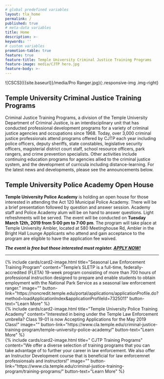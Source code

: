 ```yaml
---
# global predefined variables
layout: tla_home
permalink: /
published: true
# meta-data variables
title: Home
description: >-
keywords: ''
# custom variables
promotion-table: true
feature: true
feature-title: Temple University Criminal Justice Training Programs
feature-image: media/CJTP hero.jpg  
feature-body: >-
---
```

![CSCS]({{site.baseurl}}/media/Pro Ranger.jpg){:.responsive-img .img-right}
## Temple University Criminal Justice Training Programs
Criminal Justice Training Programs, a division of the Temple University Department of Criminal Justice, is an interdisciplinary unit that has conducted professional development programs for a variety of criminal justice agencies and occupations since 1968. Today, over 3,000 criminal justice professionals attend programs offered by CJTP each year including police officers, deputy sheriffs, state constables, legislative security officers, magisterial district court staff, school resource officers, park rangers, and crime prevention specialists. Other activities include continuing education programs for agencies allied to the criminal justice system, and the development of curricula including distance-learning. For the latest news and developments, please see the announcements below.

## Temple University Police Academy Open House
**Temple University Police Academy** is holding an open house for those interested in attending the Act 120 Municipal Police Academy. There will be a brief presentation followed by question and answer session. Academy staff and Police Academy alum will be on hand to answer questions. Light refreshments will be served. The event will be conducted on **Tuesday March 12th, 2019 from 5:00 pm to 7:00 pm**. The program will take place at Temple University Ambler, located at 580 Meetinghouse Rd, Ambler in the Bright Hall Lounge Applicants who attend and gain acceptance to the program are eligible to have the application fee waived.

**_The event is free but those interested must register. [APPLY NOW!](https://noncredit.temple.edu/search/publicCourseSearchDetails.do?method=load&courseId=24804081)_**

___

<div class="row row-wide">
  <div class="col m12 l4">{% include cards/card2-image.html
    title="Seasonal Law Enforcement Training Program"
    content="Temple’s SLETP is a full-time, federally-accredited (FLETA) 19-week program consisting of more than 700 hours of professional instruction designed to prepare and enable students to obtain employment with the National Park Service as a seasonal law enforcement ranger."
    image=""
    button-link="https://noncredit.temple.edu/portal/applications/applicationProfile.do?method=loadApplicationIndex&applicationProfileId=7325011"
    button-text="Learn More" %}
  </div>
  <div class="row row-wide">
    <div class="col m12 l4">{% include cards/card2-image.html
      title="Temple University Police Training Academy"
      content="Interested in being under the Temple Law Enforcement umbrella? Class 19-01 is now Accepting Applications for the May 2019 Class!"
      image=""
      button-link="https://www.cla.temple.edu/criminal-justice-training-program/temple-university-police-academy/"
      button-text="Learn More" %}
    </div>
    <div class="row row-wide">
      <div class="col m12 l4">{% include cards/card2-image.html
        title=" CJTP Training Programs"
        content="We offer a diverse selection of training programs that you can take advantage of to further your career in law enforcement. We also offer an Instructor Development course that is beneficial for law enforcemnet professionsals and instructors!"
        image=""
        button-link="https://www.cla.temple.edu/criminal-justice-training-program/training-programs/"
        button-text="Learn More" %}
      </div>
</div>

